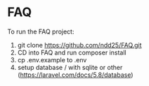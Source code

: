 # FAQ

To run the FAQ project:

1. git clone https://github.com/ndd25/FAQ.git
2. CD into FAQ and run composer install
3. cp .env.example to .env
4. setup database / with sqlite or other (https://laravel.com/docs/5.8/database)